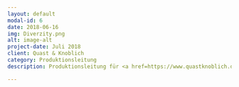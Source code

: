 ```yaml
---
layout: default
modal-id: 6
date: 2018-06-16
img: Diverzity.png
alt: image-alt
project-date: Juli 2018
client: Quast & Knoblich
category: Produktionsleitung
description: Produktionsleitung für <a href=https://www.quastknoblich.de">Quast & Knoblich</a> bei "Diverzity" im Rahmen des Stadtprojekts Düsseldorf beim Impulse Festival 2018

---
```

